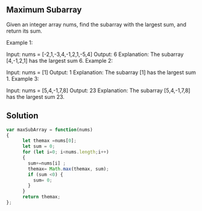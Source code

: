 ## Maximum Subarray

Given an integer array nums, find the 
subarray
 with the largest sum, and return its sum.

Example 1:

Input: nums = [-2,1,-3,4,-1,2,1,-5,4]
Output: 6
Explanation: The subarray [4,-1,2,1] has the largest sum 6.
Example 2:

Input: nums = [1]
Output: 1
Explanation: The subarray [1] has the largest sum 1.
Example 3:

Input: nums = [5,4,-1,7,8]
Output: 23
Explanation: The subarray [5,4,-1,7,8] has the largest sum 23.

## Solution

```javascript
var maxSubArray = function(nums) 
{
      let themax =nums[0];
      let sum = 0;
      for (let i=0; i<nums.length;i++) 
      {
        sum+=nums[i] ;
        themax= Math.max(themax, sum);
        if (sum <0) {
          sum= 0;
        }
      }
      return themax;
};
```
